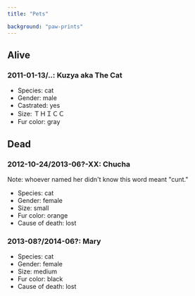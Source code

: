 ```yaml
---
title: "Pets"

background: "paw-prints"
---
```


## Alive

### 2011-01-13/..: Kuzya aka The Cat

* Species: cat
* Gender: male
* Castrated: yes
* Size: ＴＨＩＣＣ
* Fur color: gray

## Dead

### 2012-10-24/2013-06?-XX: Chucha

Note: whoever named her didn't know this word meant "cunt."

* Species: cat
* Gender: female
* Size: small
* Fur color: orange
* Cause of death: lost

### 2013-08?/2014-06?: Mary

* Species: cat
* Gender: female
* Size: medium
* Fur color: black
* Cause of death: lost

